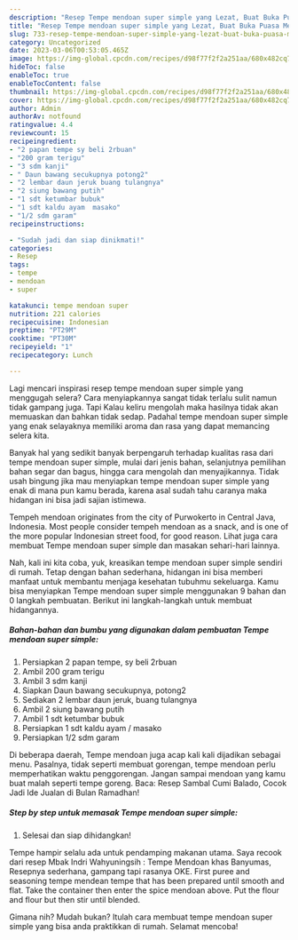 ```yaml
---
description: "Resep Tempe mendoan super simple yang Lezat, Buat Buka Puasa Menggugah Selera"
title: "Resep Tempe mendoan super simple yang Lezat, Buat Buka Puasa Menggugah Selera"
slug: 733-resep-tempe-mendoan-super-simple-yang-lezat-buat-buka-puasa-menggugah-selera
category: Uncategorized
date: 2023-03-06T00:53:05.465Z
image: https://img-global.cpcdn.com/recipes/d98f77f2f2a251aa/680x482cq70/tempe-mendoan-super-simple-foto-resep-utama.jpg
hideToc: false
enableToc: true
enableTocContent: false
thumbnail: https://img-global.cpcdn.com/recipes/d98f77f2f2a251aa/680x482cq70/tempe-mendoan-super-simple-foto-resep-utama.jpg
cover: https://img-global.cpcdn.com/recipes/d98f77f2f2a251aa/680x482cq70/tempe-mendoan-super-simple-foto-resep-utama.jpg
author: Admin
authorAv: notfound
ratingvalue: 4.4
reviewcount: 15
recipeingredient:
- "2 papan tempe sy beli 2rbuan"
- "200 gram terigu"
- "3 sdm kanji"
- " Daun bawang secukupnya potong2"
- "2 lembar daun jeruk buang tulangnya"
- "2 siung bawang putih"
- "1 sdt ketumbar bubuk"
- "1 sdt kaldu ayam  masako"
- "1/2 sdm garam"
recipeinstructions:

- "Sudah jadi dan siap dinikmati!"
categories:
- Resep
tags:
- tempe
- mendoan
- super

katakunci: tempe mendoan super 
nutrition: 221 calories
recipecuisine: Indonesian
preptime: "PT29M"
cooktime: "PT30M"
recipeyield: "1"
recipecategory: Lunch

---
```



Lagi mencari inspirasi resep tempe mendoan super simple yang menggugah selera? Cara menyiapkannya sangat tidak terlalu sulit namun tidak gampang juga. Tapi Kalau keliru mengolah maka hasilnya tidak akan memuaskan dan bahkan tidak sedap. Padahal tempe mendoan super simple yang enak selayaknya memiliki aroma dan rasa yang dapat memancing selera kita.


Banyak hal yang sedikit banyak berpengaruh terhadap kualitas rasa dari tempe mendoan super simple, mulai dari jenis bahan, selanjutnya pemilihan bahan segar dan bagus, hingga cara mengolah dan menyajikannya. Tidak usah bingung jika mau menyiapkan tempe mendoan super simple yang enak di mana pun kamu berada, karena asal sudah tahu caranya maka hidangan ini bisa jadi sajian istimewa.

Tempeh mendoan originates from the city of Purwokerto in Central Java, Indonesia. Most people consider tempeh mendoan as a snack, and is one of the more popular Indonesian street food, for good reason. Lihat juga cara membuat Tempe mendoan super simple dan masakan sehari-hari lainnya.


Nah, kali ini kita coba, yuk, kreasikan tempe mendoan super simple sendiri di rumah. Tetap dengan bahan sederhana, hidangan ini bisa memberi manfaat untuk membantu menjaga kesehatan tubuhmu sekeluarga. Kamu bisa menyiapkan Tempe mendoan super simple menggunakan 9 bahan dan 0 langkah pembuatan. Berikut ini langkah-langkah untuk membuat hidangannya.

<!--inarticleads1-->

##### Bahan-bahan dan bumbu yang digunakan dalam pembuatan Tempe mendoan super simple:

1. Persiapkan 2 papan tempe, sy beli 2rbuan
1. Ambil 200 gram terigu
1. Ambil 3 sdm kanji
1. Siapkan  Daun bawang secukupnya, potong2
1. Sediakan 2 lembar daun jeruk, buang tulangnya
1. Ambil 2 siung bawang putih
1. Ambil 1 sdt ketumbar bubuk
1. Persiapkan 1 sdt kaldu ayam / masako
1. Persiapkan 1/2 sdm garam


Di beberapa daerah, Tempe mendoan juga acap kali kali dijadikan sebagai menu. Pasalnya, tidak seperti membuat gorengan, tempe mendoan perlu memperhatikan waktu penggorengan. Jangan sampai mendoan yang kamu buat malah seperti tempe goreng. Baca: Resep Sambal Cumi Balado, Cocok Jadi Ide Jualan di Bulan Ramadhan! 

<!--inarticleads2-->

##### Step by step untuk memasak Tempe mendoan super simple:


1. Selesai dan siap dihidangkan!

Tempe hampir selalu ada untuk pendamping makanan utama. Saya recook dari resep Mbak Indri Wahyuningsih : Tempe Mendoan khas Banyumas, Resepnya sederhana, gampang tapi rasanya OKE. First puree and seasoning tempe mendean tempe that has been prepared until smooth and flat. Take the container then enter the spice mendoan above. Put the flour and flour but then stir until blended. 

Gimana nih? Mudah bukan? Itulah cara membuat tempe mendoan super simple yang bisa anda praktikkan di rumah. Selamat mencoba!
